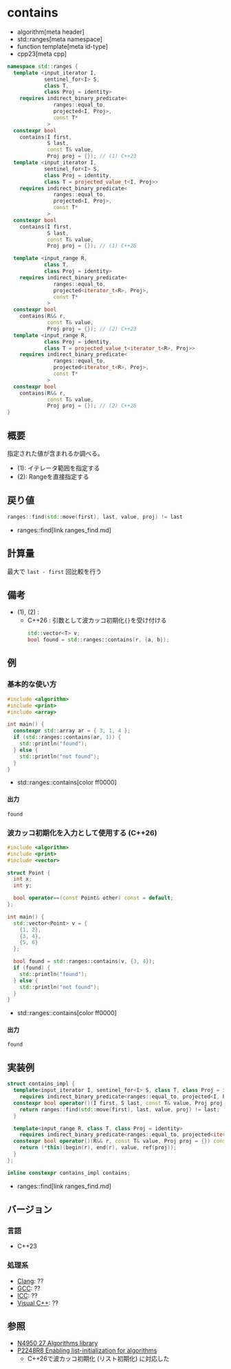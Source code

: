 # contains
* algorithm[meta header]
* std::ranges[meta namespace]
* function template[meta id-type]
* cpp23[meta cpp]

```cpp
namespace std::ranges {
  template <input_iterator I,
            sentinel_for<I> S,
            class T,
            class Proj = identity>
    requires indirect_binary_predicate<
               ranges::equal_to,
               projected<I, Proj>,
               const T*
             >
  constexpr bool
    contains(I first,
             S last,
             const T& value,
             Proj proj = {}); // (1) C++23
  template <input_iterator I,
            sentinel_for<I> S,
            class Proj = identity,
            class T = projected_value_t<I, Proj>>
    requires indirect_binary_predicate<
               ranges::equal_to,
               projected<I, Proj>,
               const T*
             >
  constexpr bool
    contains(I first,
             S last,
             const T& value,
             Proj proj = {}); // (1) C++26

  template <input_range R,
            class T,
            class Proj = identity>
    requires indirect_binary_predicate<
               ranges::equal_to,
               projected<iterator_t<R>, Proj>,
               const T*
             >
  constexpr bool
    contains(R&& r,
             const T& value,
             Proj proj = {}); // (2) C++23
  template <input_range R,
            class Proj = identity,
            class T = projected_value_t<iterator_t<R>, Proj>>
    requires indirect_binary_predicate<
               ranges::equal_to,
               projected<iterator_t<R>, Proj>,
               const T*
             >
  constexpr bool
    contains(R&& r,
             const T& value,
             Proj proj = {}); // (2) C++26
}
```

## 概要
指定された値が含まれるか調べる。

- (1): イテレータ範囲を指定する
- (2): Rangeを直接指定する


## 戻り値
```cpp
ranges::find(std::move(first), last, value, proj) != last
```
* ranges::find[link ranges_find.md]


## 計算量
最大で `last - first` 回比較を行う


## 備考
- (1), (2) :
    - C++26 : 引数として波カッコ初期化`{}`を受け付ける
        ```cpp
        std::vector<T> v;
        bool found = std::ranges::contains(r, {a, b});
        ```


## 例
### 基本的な使い方
```cpp example
#include <algorithm>
#include <print>
#include <array>

int main() {
  constexpr std::array ar = { 3, 1, 4 };
  if (std::ranges::contains(ar, 1)) {
    std::println("found");
  } else {
    std::println("not found");
  }
}
```
* std::ranges::contains[color ff0000]

#### 出力
```
found
```

### 波カッコ初期化を入力として使用する (C++26)
```cpp example
#include <algorithm>
#include <print>
#include <vector>

struct Point {
  int x;
  int y;

  bool operator==(const Point& other) const = default;
};

int main() {
  std::vector<Point> v = {
	{1, 2},
	{3, 4},
	{5, 6}
  };

  bool found = std::ranges::contains(v, {3, 4});
  if (found) {
    std::println("found");
  } else {
    std::println("not found");
  }
}
```
* std::ranges::contains[color ff0000]

#### 出力
```
found
```


## 実装例
```cpp
struct contains_impl {
  template<input_iterator I, sentinel_for<I> S, class T, class Proj = identity>
    requires indirect_binary_predicate<ranges::equal_to, projected<I, Proj>, const T*>
  constexpr bool operator()(I first, S last, const T& value, Proj proj = {}) const {
    return ranges::find(std::move(first), last, value, proj) != last;
  }

  template<input_range R, class T, class Proj = identity>
    requires indirect_binary_predicate<ranges::equal_to, projected<iterator_t<R>, Proj>, const T*>
  constexpr bool operator()(R&& r, const T& value, Proj proj = {}) const {
    return (*this)(begin(r), end(r), value, ref(proj));
  }
};

inline constexpr contains_impl contains;
```
* ranges::find[link ranges_find.md]

## バージョン
### 言語
- C++23

### 処理系
- [Clang](/implementation.md#clang): ??
- [GCC](/implementation.md#gcc): ??
- [ICC](/implementation.md#icc): ??
- [Visual C++](/implementation.md#visual_cpp): ??

## 参照
- [N4950 27 Algorithms library](https://timsong-cpp.github.io/cppwp/n4950/algorithms)
- [P2248R8 Enabling list-initialization for algorithms](https://open-std.org/jtc1/sc22/wg21/docs/papers/2024/p2248r8.html)
    - C++26で波カッコ初期化 (リスト初期化) に対応した
